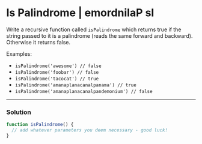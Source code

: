 # Is Palindrome | emordnilaP sI

Write a recursive function called `isPalindrome` which returns true if the string passed to it is a palindrome (reads the same forward and backward). Otherwise it returns false.

Examples:
* `isPalindrome('awesome') // false`
* `isPalindrome('foobar') // false`
* `isPalindrome('tacocat') // true`
* `isPalindrome('amanaplanacanalpanama') // true`
* `isPalindrome('amanaplanacanalpandemonium') // false`

---

### Solution
```js
function isPalindrome() {
  // add whatever parameters you deem necessary - good luck!
}
```